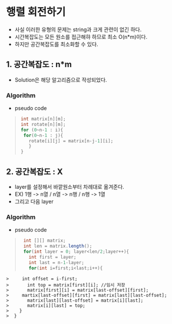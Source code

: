 # 행렬 회전하기
- 사실 이러한 유형의 문제는 string과 크게 관련이 없긴 하다.
- 시간복잡도는 모든 원소를 접근해햐 하므로 최소 O(n*m)이다.
- 하지만 공간복잡도를 최소화할 수 있다.

## 1. 공간복잡도 : n*m
- Solution은 해당 알고리즘으로 작성되었다.
### Algorithm
- pseudo code
>```java
>int matrix[n][m];
>int rotate[n][m];
>for (0~n-1 : i){
>  for(0~n-1 : j){
>    rotate[i][j] = matrix[n-j-1][i];
>    }
> }
>```
## 2. 공간복잡도 : X
- layer를 설정해서 바깥원소부터 차례대로 옮겨준다.
- EX) 1행 -> n열 / n열 -> n행 / n행 -> 1열
- 그리고 다음 layer
### Algorithm
- pseudo code
> ```java
>  int [][] matrix;
>  int len = matrix.length();
>  for(int layer = 0; layer<len/2;layer++){
>    int first = layer;
>    int last = n-1-layer;
>    for(int i=first;i<last;i++){
	>  	  int offset = i-first;
	>       int top = matrix[first][i]; //임시 저장
	>       matrix[first][i] = matrix[last-offset][first];
	> 	  martix[last-offset][first] = matrix[last][last-offset];
	>       matrix[last][last-offset] = matrix[i][last];
	>       matrix[i][last] = top;
	>    }
	>  }
> ```
